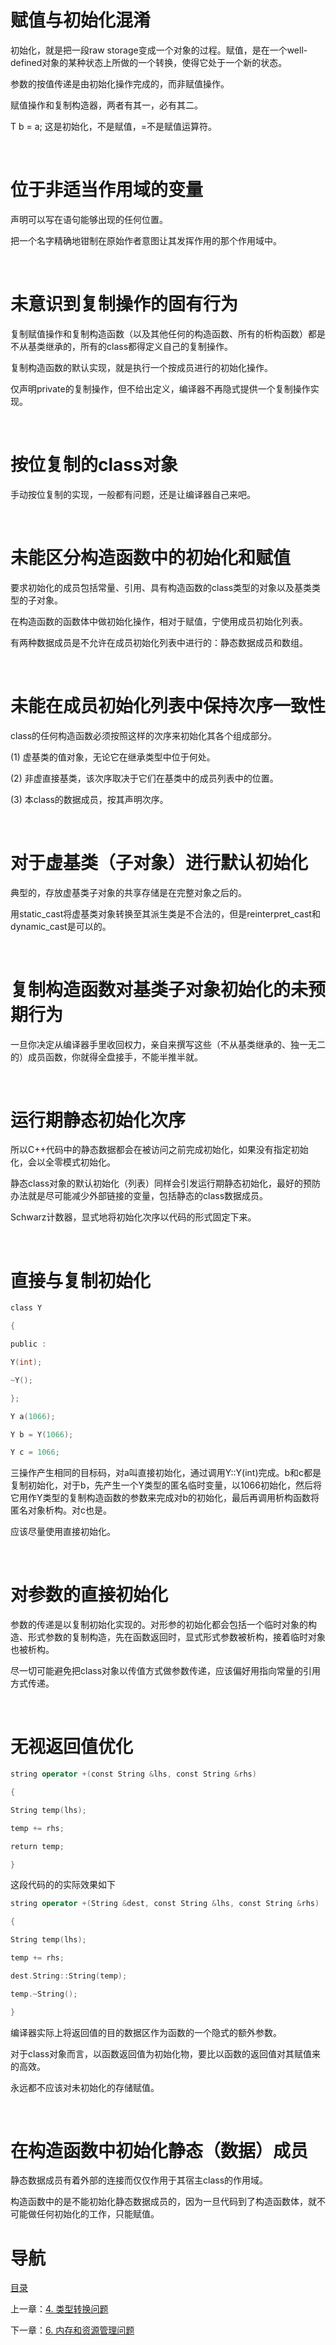 # 赋值与初始化混淆

初始化，就是把一段raw storage变成一个对象的过程。赋值，是在一个well-defined对象的某种状态上所做的一个转换，使得它处于一个新的状态。

参数的按值传递是由初始化操作完成的，而非赋值操作。

赋值操作和复制构造器，两者有其一，必有其二。

T b = a; 这是初始化，不是赋值，=不是赋值运算符。

 

# 位于非适当作用域的变量

声明可以写在语句能够出现的任何位置。

把一个名字精确地钳制在原始作者意图让其发挥作用的那个作用域中。

 

# 未意识到复制操作的固有行为

复制赋值操作和复制构造函数（以及其他任何的构造函数、所有的析构函数）都是不从基类继承的，所有的class都得定义自己的复制操作。

复制构造函数的默认实现，就是执行一个按成员进行的初始化操作。

仅声明private的复制操作，但不给出定义，编译器不再隐式提供一个复制操作实现。

 

# 按位复制的class对象

手动按位复制的实现，一般都有问题，还是让编译器自己来吧。

 

# 未能区分构造函数中的初始化和赋值

要求初始化的成员包括常量、引用、具有构造函数的class类型的对象以及基类类型的子对象。

在构造函数的函数体中做初始化操作，相对于赋值，宁使用成员初始化列表。

有两种数据成员是不允许在成员初始化列表中进行的：静态数据成员和数组。

 

# 未能在成员初始化列表中保持次序一致性

class的任何构造函数必须按照这样的次序来初始化其各个组成部分。

(1) 虚基类的值对象，无论它在继承类型中位于何处。

(2) 非虚直接基类，该次序取决于它们在基类中的成员列表中的位置。

(3) 本class的数据成员，按其声明次序。

 

# 对于虚基类（子对象）进行默认初始化

典型的，存放虚基类子对象的共享存储是在完整对象之后的。

用static_cast将虚基类对象转换至其派生类是不合法的，但是reinterpret_cast和dynamic_cast是可以的。

 

# 复制构造函数对基类子对象初始化的未预期行为

一旦你决定从编译器手里收回权力，亲自来撰写这些（不从基类继承的、独一无二的）成员函数，你就得全盘接手，不能半推半就。

 

# 运行期静态初始化次序

所以C++代码中的静态数据都会在被访问之前完成初始化，如果没有指定初始化，会以全零模式初始化。

静态class对象的默认初始化（列表）同样会引发运行期静态初始化，最好的预防办法就是尽可能减少外部链接的变量，包括静态的class数据成员。

Schwarz计数器，显式地将初始化次序以代码的形式固定下来。

 

# 直接与复制初始化

```c++
class Y

{

public :

Y(int);

~Y();

};

Y a(1066);

Y b = Y(1066);

Y c = 1066;
```

三操作产生相同的目标码，对a叫直接初始化，通过调用Y::Y(int)完成。b和c都是复制初始化，对于b，先产生一个Y类型的匿名临时变量，以1066初始化，然后将它用作Y类型的复制构造函数的参数来完成对b的初始化，最后再调用析构函数将匿名对象析构。对c也是。

应该尽量使用直接初始化。

 

# 对参数的直接初始化

参数的传递是以复制初始化实现的。对形参的初始化都会包括一个临时对象的构造、形式参数的复制构造，先在函数返回时，显式形式参数被析构，接着临时对象也被析构。

尽一切可能避免把class对象以传值方式做参数传递，应该偏好用指向常量的引用方式传递。

 

# 无视返回值优化

```c++
string operator +(const String &lhs, const String &rhs)

{

String temp(lhs);

temp += rhs;

return temp;

}
```

这段代码的的实际效果如下

```c++
string operator +(String &dest, const String &lhs, const String &rhs)

{

String temp(lhs);

temp += rhs;

dest.String::String(temp);

temp.~String();

}
```

编译器实际上将返回值的目的数据区作为函数的一个隐式的额外参数。

对于class对象而言，以函数返回值为初始化物，要比以函数的返回值对其赋值来的高效。

永远都不应该对未初始化的存储赋值。

 

# 在构造函数中初始化静态（数据）成员

静态数据成员有着外部的连接而仅仅作用于其宿主class的作用域。

构造函数中的是不能初始化静态数据成员的，因为一旦代码到了构造函数体，就不可能做任何初始化的工作，只能赋值。



# 导航

[目录](README.md)

上一章：[4. 类型转换问题](4. 类型转换问题.md)

下一章：[6. 内存和资源管理问题](6. 内存和资源管理问题.md)